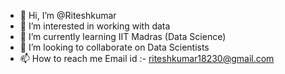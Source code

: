 - 👋 Hi, I’m @Riteshkumar
- 👀 I’m interested in working with data
- 🌱 I’m currently learning IIT Madras (Data Science)
- 💞️ I’m looking to collaborate on Data Scientists 
- 📫 How to reach me Email id :- riteshkumar18230@gmail.com

<!---
Riteshkumar-1318/Riteshkumar-1318 is a ✨ special ✨ repository because its `README.md` (this file) appears on your GitHub profile.
You can click the Preview link to take a look at your changes.
--->

